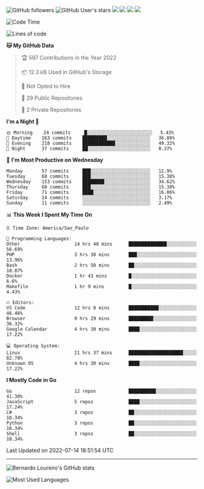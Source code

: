 ![GitHub followers](https://img.shields.io/github/followers/bernardolm?style=for-the-badge&label=GitHub%20followers) ![GitHub User's stars](https://img.shields.io/github/stars/bernardolm?style=for-the-badge&label=GitHub%20User's%20stars) [![](https://img.shields.io/static/v1?logo=linkedin&label=LinkedIn&message=bernardolm&color=0A66C2&style=for-the-badge)](https://www.linkedin.com/in/bernardolm) [![](https://img.shields.io/static/v1?logo=lastdotfm&label=last.fm&message=bernardolm&color=D51007&style=for-the-badge)](https://www.last.fm/user/bernardolm) [![](https://img.shields.io/static/v1?logo=spotify&label=spotify&message=bernardolou&color=1ED760&style=for-the-badge)](https://open.spotify.com/user/bernardolou) [![](https://img.shields.io/static/v1?logo=awesomelists&label=My%20awesome%20stars&message=⭐⭐⭐&color=FC60A8&style=for-the-badge)](https://github.com/bernardolm/awesome-stars)

<!--START_SECTION:waka-->
![Code Time](http://img.shields.io/badge/Code%20Time-1%2C590%20hrs%2053%20mins-blue)

![Lines of code](https://img.shields.io/badge/From%20Hello%20World%20I%27ve%20Written--16%20Thousand%20lines%20of%20code-blue)

**🐱 My GitHub Data** 

> 🏆 597 Contributions in the Year 2022
 > 
> 📦 12.3 kB Used in GitHub's Storage 
 > 
> 🚫 Not Opted to Hire
 > 
> 📜 29 Public Repositories 
 > 
> 🔑 2 Private Repositories  
 > 
**I'm a Night 🦉** 

```text
🌞 Morning    24 commits     █░░░░░░░░░░░░░░░░░░░░░░░░   5.43% 
🌆 Daytime    163 commits    █████████░░░░░░░░░░░░░░░░   36.88% 
🌃 Evening    218 commits    ████████████░░░░░░░░░░░░░   49.32% 
🌙 Night      37 commits     ██░░░░░░░░░░░░░░░░░░░░░░░   8.37%

```
📅 **I'm Most Productive on Wednesday** 

```text
Monday       57 commits     ███░░░░░░░░░░░░░░░░░░░░░░   12.9% 
Tuesday      68 commits     ███░░░░░░░░░░░░░░░░░░░░░░   15.38% 
Wednesday    153 commits    ████████░░░░░░░░░░░░░░░░░   34.62% 
Thursday     68 commits     ███░░░░░░░░░░░░░░░░░░░░░░   15.38% 
Friday       71 commits     ████░░░░░░░░░░░░░░░░░░░░░   16.06% 
Saturday     14 commits     ░░░░░░░░░░░░░░░░░░░░░░░░░   3.17% 
Sunday       11 commits     ░░░░░░░░░░░░░░░░░░░░░░░░░   2.49%

```


📊 **This Week I Spent My Time On** 

```text
⌚︎ Time Zone: America/Sao_Paulo

💬 Programming Languages: 
Other                    14 hrs 48 mins      ██████████████░░░░░░░░░░░   56.69% 
PHP                      3 hrs 38 mins       ███░░░░░░░░░░░░░░░░░░░░░░   13.96% 
Bash                     2 hrs 50 mins       ██░░░░░░░░░░░░░░░░░░░░░░░   10.87% 
Docker                   1 hr 43 mins        █░░░░░░░░░░░░░░░░░░░░░░░░   6.6% 
Makefile                 1 hr 9 mins         █░░░░░░░░░░░░░░░░░░░░░░░░   4.43%

🔥 Editors: 
VS Code                  12 hrs 8 mins       ███████████░░░░░░░░░░░░░░   46.46% 
Browser                  9 hrs 29 mins       █████████░░░░░░░░░░░░░░░░   36.32% 
Google Calendar          4 hrs 30 mins       ████░░░░░░░░░░░░░░░░░░░░░   17.22%

💻 Operating System: 
Linux                    21 hrs 37 mins      ████████████████████░░░░░   82.78% 
Unknown OS               4 hrs 30 mins       ████░░░░░░░░░░░░░░░░░░░░░   17.22%

```

**I Mostly Code in Go** 

```text
Go                       12 repos            ██████████░░░░░░░░░░░░░░░   41.38% 
JavaScript               5 repos             ████░░░░░░░░░░░░░░░░░░░░░   17.24% 
C#                       3 repos             ██░░░░░░░░░░░░░░░░░░░░░░░   10.34% 
Python                   3 repos             ██░░░░░░░░░░░░░░░░░░░░░░░   10.34% 
Shell                    3 repos             ██░░░░░░░░░░░░░░░░░░░░░░░   10.34%

```



 Last Updated on 2022-07-14 18:51:54 UTC
<!--END_SECTION:waka-->

---

![Bernardo Loureiro's GitHub stats](https://github-readme-stats.vercel.app/api?username=bernardolm&count_private=true&show_icons=true&theme=nightowl&include_all_commits=true)

![Most Used Languages](https://github-readme-stats.vercel.app/api/top-langs/?username=bernardolm&theme=nightowl&langs_count=99)
